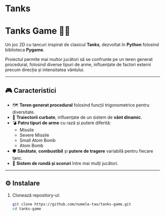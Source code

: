 # Tanks
# Tanks Game 🎯🚀

Un joc 2D cu tancuri inspirat de clasicul **Tanks**, dezvoltat în **Python** folosind biblioteca **Pygame**.

Proiectul permite mai multor jucători să se confrunte pe un teren generat procedural, folosind diverse tipuri de arme, influențate de factori externi precum direcția și intensitatea vântului.

---

## 🎮 Caracteristici

- 🗺️ **Teren generat procedural** folosind funcții trigonometrice pentru diversitate.
- 💨 **Traiectorii curbate**, influențate de un sistem de **vânt dinamic**.
- 💣 **Patru tipuri de arme** cu rază și putere diferită:
  - Missile
  - Severe Missile
  - Small Atom Bomb
  - Atom Bomb
- 🛡️ **Sănătate**, **combustibil** și **putere de tragere** variabilă pentru fiecare tanc.
- 🔄 **Sistem de rundă și scoruri** între mai mulți jucători.

---

## ⚙️ Instalare

1. Clonează repository-ul:
   ```bash
   git clone https://github.com/numele-tau/tanks-game.git
   cd tanks-game



